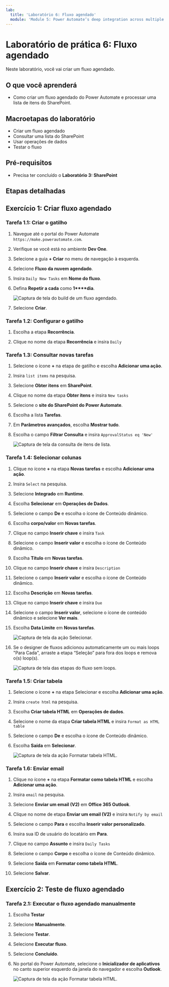 ```yaml
---
lab:
  title: 'Laboratório 6: Fluxo agendado'
  module: 'Module 5: Power Automate’s deep integration across multiple data sources'
---
```


# Laboratório de prática 6: Fluxo agendado

Neste laboratório, você vai criar um fluxo agendado.

## O que você aprenderá

- Como criar um fluxo agendado do Power Automate e processar uma lista de itens do SharePoint.

## Macroetapas do laboratório

- Criar um fluxo agendado
- Consultar uma lista do SharePoint
- Usar operações de dados
- Testar o fluxo
  
## Pré-requisitos

- Precisa ter concluído o **Laboratório 3: SharePoint**

## Etapas detalhadas

## Exercício 1: Criar fluxo agendado

### Tarefa 1.1: Criar o gatilho

1. Navegue até o portal do Power Automate `https://make.powerautomate.com`.

1. Verifique se você está no ambiente **Dev One**.

1. Selecione a guia **+ Criar** no menu de navegação à esquerda.

1. Selecione **Fluxo da nuvem agendado**.

1. Insira `Daily New Tasks` em **Nome do fluxo**.

1. Defina **Repetir a cada** como **1****dia**.

    ![Captura de tela do build de um fluxo agendado.](../media/build-scheduled-flow.png)

1. Selecione **Criar**.


### Tarefa 1.2: Configurar o gatilho

1. Escolha a etapa **Recorrência**.

1. Clique no nome da etapa **Recorrência** e insira `Daily`


### Tarefa 1.3: Consultar novas tarefas

1. Selecione o ícone **+** na etapa de gatilho e escolha **Adicionar uma ação**.

1. Insira `list items` na pesquisa.

1. Selecione **Obter itens** em **SharePoint**.

1. Clique no nome da etapa **Obter itens** e insira `New tasks`

1. Selecione o **site do SharePoint do Power Automate**.

1. Escolha a lista **Tarefas**.

1. Em **Parâmetros avançados**, escolha **Mostrar tudo**.

1. Escolha o campo **Filtrar Consulta** e insira `ApprovalStatus eq 'New'`

    ![Captura de tela da consulta de itens de lista.](../media/list-items.png)


### Tarefa 1.4: Selecionar colunas

1. Clique no ícone **+** na etapa **Novas tarefas** e escolha **Adicionar uma ação**.

1. Insira `Select` na pesquisa.

1. Selecione **Integrado** em **Runtime**.

1. Escolha **Selecionar** em **Operações de Dados**.

1. Selecione o campo **De** e escolha o ícone de Conteúdo dinâmico.

1. Escolha **corpo/valor** em **Novas tarefas**.

1. Clique no campo **Inserir chave** e insira `Task`

1. Selecione o campo **Inserir valor** e escolha o ícone de Conteúdo dinâmico.

1. Escolha **Título** em **Novas tarefas**.

1. Clique no campo **Inserir chave** e insira `Description`

1. Selecione o campo **Inserir valor** e escolha o ícone de Conteúdo dinâmico.

1. Escolha **Descrição** em **Novas tarefas**.

1. Clique no campo **Inserir chave** e insira `Due`

1. Selecione o campo **Inserir valor**, selecione o ícone de conteúdo dinâmico e selecione **Ver mais**.

1. Escolha **Data Limite** em **Novas tarefas**.

    ![Captura de tela da ação Selecionar.](../media/select-action.png)

1. Se o designer de fluxos adicionou automaticamente um ou mais loops "Para Cada", arraste a etapa “Seleção” para fora dos loops e remova o(s) loop(s).

    ![Captura de tela das etapas do fluxo sem loops.](../media/flow-without-loops.png)


### Tarefa 1.5: Criar tabela

1. Selecione o ícone **+** na etapa Selecionar e escolha **Adicionar uma ação**.

1. Insira `create html` na pesquisa.

1. Escolha **Criar tabela HTML** em **Operações de dados**.

1. Selecione o nome da etapa **Criar tabela HTML** e insira `Format as HTML table`

1. Selecione o campo **De** e escolha o ícone de Conteúdo dinâmico.

1. Escolha **Saída** em **Selecionar**.

    ![Captura de tela da ação Formatar tabela HTML.](../media/format-html-action.png)


### Tarefa 1.6: Enviar email

1. Clique no ícone **+** na etapa **Formatar como tabela HTML** e escolha **Adicionar uma ação**.

1. Insira `email` na pesquisa.

1. Selecione **Enviar um email (V2)** em **Office 365 Outlook**.

1. Clique no nome de etapa **Enviar um email (V2)** e insira `Notify by email`

1. Selecione o campo **Para** e escolha **Inserir valor personalizado**.

1. Insira sua ID de usuário do locatário em **Para**.

1. Clique no campo **Assunto** e insira `Daily Tasks`

1. Selecione o campo **Corpo** e escolha o ícone de Conteúdo dinâmico.

1. Selecione **Saída** em **Formatar como tabela HTML**.

1. Selecione **Salvar**.


## Exercício 2: Teste de fluxo agendado

### Tarefa 2.1: Executar o fluxo agendado manualmente

1. Escolha **Testar**

1. Selecione **Manualmente**.

1. Selecione **Testar**.

1. Selecione **Executar fluxo**.

1. Selecione **Concluído**.

1. No portal do Power Automate, selecione o **Inicializador de aplicativos** no canto superior esquerdo da janela do navegador e escolha **Outlook**.

    ![Captura de tela da ação Formatar tabela HTML.](../media/daily-tasks-email.png)


